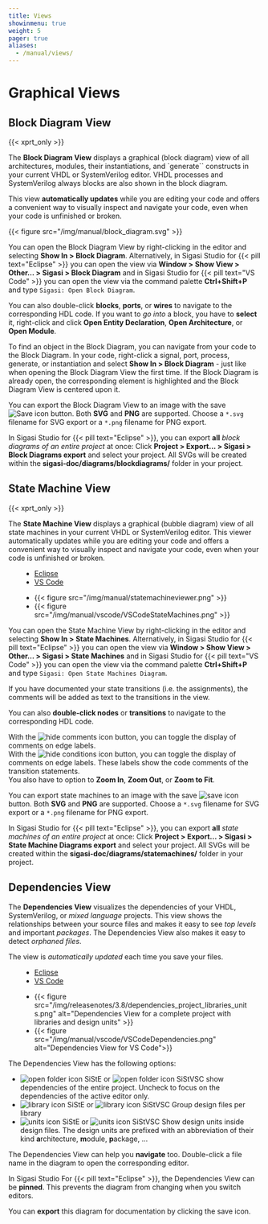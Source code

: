 ```yaml
---
title: Views
showinmenu: true
weight: 5
pager: true
aliases:
  - /manual/views/
---
```


# Graphical Views

## Block Diagram View

{{< xprt_only >}}

The **Block Diagram View** displays a graphical (block diagram) view
of all architectures, modules, their instantiations, and `generate`` constructs in your current VHDL or SystemVerilog editor.
VHDL processes and SystemVerilog always blocks are also shown in the block diagram.

This view **automatically updates** while you are editing your code and
offers a convenient way to visually inspect and navigate your code, even
when your code is unfinished or broken.

{{< figure src="/img/manual/block_diagram.svg" >}}

You can open the Block Diagram View by right-clicking in the editor and selecting **Show In > Block Diagram**. Alternatively, in Sigasi Studio for {{< pill text="Eclipse" >}} you can open the view via **Window > Show View > Other… > Sigasi > Block Diagram** and in Sigasi Studio for {{< pill text="VS Code" >}} you can open the view via the command palette **Ctrl+Shift+P** and type `Sigasi: Open Block Diagram`.

You can also double-click **blocks**, **ports**, or **wires** to navigate to the corresponding HDL code. If you want to *go into* a block, you
have to **select** it, right-click and click **Open Entity Declaration**, **Open Architecture**, or **Open Module**.

To find an object in the Block Diagram, you can navigate from your code to the Block Diagram.
In your code, right-click a signal, port, process, generate, or instantiation and select **Show In > Block Diagram** - just like when opening the Block Diagram View the first time.
If the Block Diagram is already open, the corresponding element is highlighted and the Block Diagram View is centered upon it.

You can export the Block Diagram View to an image with the save
![Save icon](/img/icons/save.gif) button. Both **SVG** and **PNG** are supported. Choose a `*.svg` filename for SVG export or a `*.png` filename for PNG export.

In Sigasi Studio for {{< pill text="Eclipse" >}}, you can export **all** *block diagrams of an entire project* at once: Click **Project > Export... > Sigasi > Block Diagrams export** and select your project. All SVGs will be created within the **sigasi-doc/diagrams/blockdiagrams/** folder in your project.

## State Machine View

{{< xprt_only >}}

The **State Machine View** displays a graphical (bubble diagram) view of all state machines in your current VHDL or SystemVerilog editor. This viewer automatically updates while you are editing your code and offers a convenient way to visually inspect and navigate your code, even when your code is unfinished or broken.

<ul uk-tab style="margin-left: 2em; margin-right: 2em">
  <li><a href="#">Eclipse</a></li>
  <li><a href="#">VS Code</a></li>
</ul>

<ul class="uk-switcher" style="margin-left: 2em; margin-right: 2em">
  <li>
  {{< figure src="/img/manual/statemachineviewer.png" >}}
  </li><li>
  {{< figure src="/img/manual/vscode/VSCodeStateMachines.png" >}}
  </li>
</ul>

You can open the State Machine View by right-clicking in the editor and selecting **Show In > State Machines**. Alternatively, in Sigasi Studio for {{< pill text="Eclipse" >}} you can open the view via **Window > Show View > Other… > Sigasi > State Machines** and in Sigasi Studio for {{< pill text="VS Code" >}} you can open the view via the command palette **Ctrl+Shift+P** and type `Sigasi: Open State Machines Diagram`.

If you have documented your state transitions (i.e. the assignments), the comments will be added as text to the transitions in the view.

You can also **double-click nodes** or **transitions** to navigate to the corresponding HDL code.

With the ![hide comments icon](/img/icons/hide_comments.png) button, you can toggle the display of comments on edge labels.  
With the ![hide conditions icon](/img/icons/hide_conditions.png) button, you can toggle the display of comments on edge labels. These labels show the code comments of the transition statements.  
You also have to option to **Zoom In**, **Zoom Out**, or **Zoom to Fit**.

You can export state machines to an image with the save ![save icon](/img/icons/save.gif) button. Both **SVG** and **PNG** are supported. Choose a `*.svg` filename for SVG export or a `*.png` filename for PNG export.

In Sigasi Studio for {{< pill text="Eclipse" >}}, you can export **all** *state machines of an entire project* at once: Click **Project > Export... > Sigasi > State Machine Diagrams export** and select your project. All SVGs will be created within the **sigasi-doc/diagrams/statemachines/** folder in your project.

## Dependencies View

The **Dependencies View** visualizes the dependencies of your VHDL, SystemVerilog, or *mixed language* projects.
This view shows the relationships between your source files and makes it easy to see *top levels* and important *packages*.
The Dependencies View also makes it easy to detect *orphaned files*.

The view is *automatically updated* each time you save your files.

<ul uk-tab style="margin-left: 2em; margin-right: 2em">
  <li><a href="#">Eclipse</a></li>
  <li><a href="#">VS Code</a></li>
</ul>

<ul class="uk-switcher" style="margin-left: 2em; margin-right: 2em">
  <li>
  {{< figure src="/img/releasenotes/3.8/dependencies_project_libraries_units.png" alt="Dependencies View for a complete project with libraries and design units" >}}
  </li><li>
  {{< figure src="/img/manual/vscode/VSCodeDependencies.png" alt="Dependencies View for VS Code">}}
  </li>
</ul>

The Dependencies View has the following options:

* ![open folder icon SiStE](/img/releasenotes/3.8/icon_project.png) or ![open folder icon SiStVSC](/img/manual/vscode/projectIconVSCode.svg) show dependencies of the entire project. Uncheck to focus on the dependencies of the active editor only.
* ![library icon SiStE](/img/releasenotes/3.8/icon_libraries.png) or ![library icon SiStVSC](/img/manual/vscode/libraryIconVSCode.svg) Group design files per library
* ![units icon SiStE](/img/releasenotes/3.8/icon_units.png) or ![units icon SiStVSC](/img/manual/vscode/iconUnitVSCode.svg) Show design units inside design files. The design units are prefixed with an abbreviation of their kind **a**rchitecture, **m**odule, **p**ackage, ...

The Dependencies View can help you **navigate** too. Double-click a file name in the diagram to open the corresponding editor.

In Sigasi Studio For {{< pill text="Eclipse" >}}, the Dependencies View can be **pinned**. This prevents the diagram from changing when you switch editors.

You can **export** this diagram for documentation by clicking the save icon.
